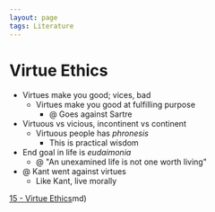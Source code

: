 ```yaml
---
layout: page
tags: Literature 
---
```


# Virtue Ethics

- Virtues make you good; vices, bad
	- Virtues make you good at fulfilling purpose
		- @ Goes against Sartre
- Virtuous vs vicious, incontinent vs continent
	- Virtuous people has *phronesis*
		- This is practical wisdom
- End goal in life is *eudaimonia*
	- @ "An unexamined life is not one worth living"
- @ Kant went against virtues
	- Like Kant, live morally

[15 - Virtue Ethics](15%20-%20Virtue%20Ethics.md)md)